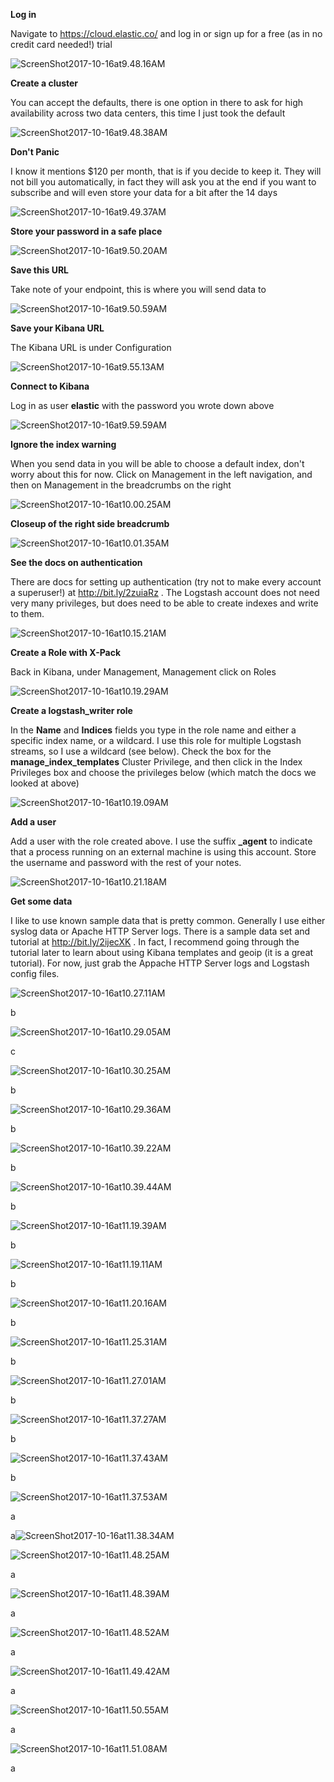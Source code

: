 **Log in**

Navigate to https://cloud.elastic.co/ and log in or sign up for a free (as in no credit card needed!) trial

![ScreenShot2017-10-16at9.48.16AM](/Users/droscigno/Desktop/Elastic/ScreenShot2017-10-16at9.48.16AM.png)

**Create a cluster**

You can accept the defaults, there is one option in there to ask for high availability across two data centers, this time I just took the default

![ScreenShot2017-10-16at9.48.38AM](/Users/droscigno/Desktop/Elastic/ScreenShot2017-10-16at9.48.38AM.png)

**Don't Panic**

I know it mentions $120 per month, that is if you decide to keep it.  They will not bill you automatically, in fact they will ask you at the end if you want to subscribe and will even store your data for a bit after the 14 days

![ScreenShot2017-10-16at9.49.37AM](/Users/droscigno/Desktop/Elastic/ScreenShot2017-10-16at9.49.37AM.png)

**Store your password in a safe place**

![ScreenShot2017-10-16at9.50.20AM](/Users/droscigno/Desktop/Elastic/ScreenShot2017-10-16at9.50.20AM.png)

**Save this URL**

Take note of your endpoint, this is where you will send data to

![ScreenShot2017-10-16at9.50.59AM](/Users/droscigno/Desktop/Elastic/ScreenShot2017-10-16at9.50.59AM.png)

**Save your Kibana URL**

The Kibana URL is under Configuration

![ScreenShot2017-10-16at9.55.13AM](/Users/droscigno/Desktop/Elastic/ScreenShot2017-10-16at9.55.13AM.png)

**Connect to Kibana**

Log in as user **elastic** with the password you wrote down above

![ScreenShot2017-10-16at9.59.59AM](/Users/droscigno/Desktop/Elastic/ScreenShot2017-10-16at9.59.59AM.png)

**Ignore the index warning**

When you send data in you will be able to choose a default index, don't worry about this for now.  Click on Management in the left navigation, and then on Management in the breadcrumbs on the right

![ScreenShot2017-10-16at10.00.25AM](/Users/droscigno/Desktop/Elastic/ScreenShot2017-10-16at10.00.25AM.png)

**Closeup of the right side breadcrumb**

![ScreenShot2017-10-16at10.01.35AM](/Users/droscigno/Desktop/Elastic/ScreenShot2017-10-16at10.01.35AM.png)

**See the docs on authentication**

There are docs for setting up authentication (try not to make every account a superuser!) at http://bit.ly/2zuiaRz .  The Logstash account does not need very many privileges, but does need to be able to create indexes and write to them.

![ScreenShot2017-10-16at10.15.21AM](/Users/droscigno/Desktop/Elastic/ScreenShot2017-10-16at10.15.21AM.png)

**Create a Role with X-Pack**

Back in Kibana, under Management, Management click on Roles

![ScreenShot2017-10-16at10.19.29AM](/Users/droscigno/Desktop/Elastic/ScreenShot2017-10-16at10.19.29AM.png)

**Create a logstash_writer role**

In the **Name** and **Indices** fields you type in the role name and either a specific index name, or a wildcard.  I use this role for multiple Logstash streams, so I use a wildcard (see below).  Check the box for the **manage_index_templates** Cluster Privilege, and then click in the Index Privileges box and choose the privileges below (which match the docs we looked at above)

![ScreenShot2017-10-16at10.19.09AM](/Users/droscigno/Desktop/Elastic/ScreenShot2017-10-16at10.19.09AM.png)



**Add a user**

Add a user with the role created above.  I use the suffix **_agent** to indicate that a process running on an external machine is using this account.  Store the username and password with the rest of your notes.

![ScreenShot2017-10-16at10.21.18AM](/Users/droscigno/Desktop/Elastic/ScreenShot2017-10-16at10.21.18AM.png)

**Get some data**

I like to use known sample data that is pretty common.  Generally I use either syslog data or Apache HTTP Server logs.  There is a sample data set and tutorial at http://bit.ly/2ijecXK .  In fact, I recommend going through the tutorial later to learn about using Kibana templates and geoip (it is a great tutorial).  For now, just grab the Appache HTTP Server logs and Logstash config files.

![ScreenShot2017-10-16at10.27.11AM](/Users/droscigno/Desktop/Elastic/ScreenShot2017-10-16at10.27.11AM.png)

b

![ScreenShot2017-10-16at10.29.05AM](/Users/droscigno/Desktop/Elastic/ScreenShot2017-10-16at10.29.05AM.png)

c

![ScreenShot2017-10-16at10.30.25AM](/Users/droscigno/Desktop/Elastic/ScreenShot2017-10-16at10.30.25AM.png)

b

![ScreenShot2017-10-16at10.29.36AM](/Users/droscigno/Desktop/Elastic/ScreenShot2017-10-16at10.31.38AM.png)

b

![ScreenShot2017-10-16at10.39.22AM](/Users/droscigno/Desktop/Elastic/ScreenShot2017-10-16at10.39.22AM.png)

b

![ScreenShot2017-10-16at10.39.44AM](/Users/droscigno/Desktop/Elastic/ScreenShot2017-10-16at10.39.44AM.png)

b

![ScreenShot2017-10-16at11.19.39AM](/Users/droscigno/Desktop/Elastic/ScreenShot2017-10-16at11.19.39AM.png)

b

![ScreenShot2017-10-16at11.19.11AM](/Users/droscigno/Desktop/Elastic/ScreenShot2017-10-16at11.19.11AM.png)

b

![ScreenShot2017-10-16at11.20.16AM](/Users/droscigno/Desktop/Elastic/ScreenShot2017-10-16at11.20.16AM.png)

b

![ScreenShot2017-10-16at11.25.31AM](/Users/droscigno/Desktop/Elastic/ScreenShot2017-10-16at11.25.31AM.png)

b

![ScreenShot2017-10-16at11.27.01AM](/Users/droscigno/Desktop/Elastic/ScreenShot2017-10-16at11.27.01AM.png)

b

![ScreenShot2017-10-16at11.37.27AM](/Users/droscigno/Desktop/Elastic/ScreenShot2017-10-16at11.37.27AM.png)

b

![ScreenShot2017-10-16at11.37.43AM](/Users/droscigno/Desktop/Elastic/ScreenShot2017-10-16at11.37.43AM.png)

b

![ScreenShot2017-10-16at11.37.53AM](/Users/droscigno/Desktop/Elastic/ScreenShot2017-10-16at11.37.53AM.png)

a

a![ScreenShot2017-10-16at11.38.34AM](/Users/droscigno/Desktop/Elastic/ScreenShot2017-10-16at11.38.34AM.png)

![ScreenShot2017-10-16at11.48.25AM](/Users/droscigno/Desktop/Elastic/ScreenShot2017-10-16at11.48.25AM.png)

a

![ScreenShot2017-10-16at11.48.39AM](/Users/droscigno/Desktop/Elastic/ScreenShot2017-10-16at11.48.39AM.png)

a

![ScreenShot2017-10-16at11.48.52AM](/Users/droscigno/Desktop/Elastic/ScreenShot2017-10-16at11.48.52AM.png)

a

![ScreenShot2017-10-16at11.49.42AM](/Users/droscigno/Desktop/Elastic/ScreenShot2017-10-16at11.49.42AM.png)



a

![ScreenShot2017-10-16at11.50.55AM](/Users/droscigno/Desktop/Elastic/ScreenShot2017-10-16at11.50.55AM.png)

a

![ScreenShot2017-10-16at11.51.08AM](/Users/droscigno/Desktop/Elastic/ScreenShot2017-10-16at11.51.08AM.png)

a

